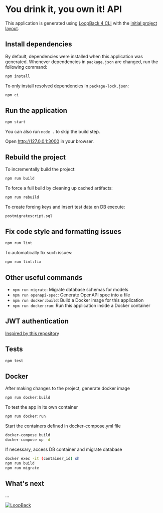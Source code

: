 # You drink it, you own it! API

This application is generated using [LoopBack 4 CLI](https://loopback.io/doc/en/lb4/Command-line-interface.html) with the
[initial project layout](https://loopback.io/doc/en/lb4/Loopback-application-layout.html).

## Install dependencies

By default, dependencies were installed when this application was generated.
Whenever dependencies in `package.json` are changed, run the following command:

```sh
npm install
```

To only install resolved dependencies in `package-lock.json`:

```sh
npm ci
```

## Run the application

```sh
npm start
```

You can also run `node .` to skip the build step.

Open http://127.0.0.1:3000 in your browser.

## Rebuild the project

To incrementally build the project:

```sh
npm run build
```

To force a full build by cleaning up cached artifacts:

```sh
npm run rebuild
```

To create foreing keys and insert test data en DB execute:

```sh
postmigratescript.sql
```

## Fix code style and formatting issues

```sh
npm run lint
```

To automatically fix such issues:

```sh
npm run lint:fix
```

## Other useful commands

- `npm run migrate`: Migrate database schemas for models
- `npm run openapi-spec`: Generate OpenAPI spec into a file
- `npm run docker:build`: Build a Docker image for this application
- `npm run docker:run`: Run this application inside a Docker container

## JWT authentication

[Inspired by this repository](https://github.com/HrithikMittal/Loopback4-auth)

## Tests

```sh
npm test
```

## Docker


After making changes to the project, generate docker image

```sh
npm run docker:build
```

To test the app in its own container

```sh
npm run docker:run
```

Start the containers defined in docker-compose.yml file

```sh
docker-compose build
docker-compose up -d
```

If necessary, access DB container and migrate database

```sh
docker exec -it (container_id) sh
npm run build
npm run migrate
```


## What's next

...



[![LoopBack](https://github.com/strongloop/loopback-next/raw/master/docs/site/imgs/branding/Powered-by-LoopBack-Badge-(blue)-@2x.png)](http://loopback.io/)
